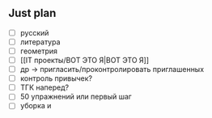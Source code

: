 ## Just plan
- [ ] русский
- [ ] литература
- [ ] геометрия
- [ ] [[IT проекты/ВОТ ЭТО Я|ВОТ ЭТО Я]]
- [ ] др -> пригласить/проконтролировать приглашенных
- [ ] контроль привычек?
- [ ] ТГК наперед?
- [ ] 50 упражнений или первый шаг
- [ ] уборка и
